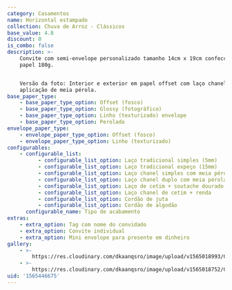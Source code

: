 ```yaml
---
category: Casamentos
name: Horizontal estampado
collection: Chuva de Arroz - Clássicos
base_value: 4.8
discount: 0
is_combo: false
description: >-
    Convite com semi-envelope personalizado tamanho 14cm x 19cm confeccionado em
    papel 180g.


    Versão da foto: Interior e exterior em papel offset com laço chanel duplo com
    aplicação de meia pérola.
base_paper_type:
    - base_paper_type_option: Offset (fosco)
    - base_paper_type_option: Glossy (fotográfico)
    - base_paper_type_option: Linho (texturizado) envelope
    - base_paper_type_option: Perolado
envelope_paper_type:
    - envelope_paper_type_option: Offset (fosco)
    - envelope_paper_type_option: Linho (texturizado)
configurables:
    - configurable_list:
          - configurable_list_option: Laço tradicional simples (5mm)
          - configurable_list_option: Laço tradicional expeço (15mm)
          - configurable_list_option: Laço chanel simples com meia pérola
          - configurable_list_option: Laço chanel duplo com meia pérola
          - configurable_list_option: Laço de cetim + soutache dourado ou prateado
          - configurable_list_option: Laço chanel de cetim + renda
          - configurable_list_option: Cordão de juta
          - configurable_list_option: Cordão de algodão
      configurable_name: Tipo de acabamento
extras:
    - extra_option: Tag com nome do convidado
    - extra_option: Convite individual
    - extra_option: Mini envelope para presente em dinheiro
gallery:
    - >-
        https://res.cloudinary.com/dkaanqsro/image/upload/v1565018993/Casamentos/Modelo-Circular-2_ct8vd1.jpg
    - >-
        https://res.cloudinary.com/dkaanqsro/image/upload/v1565018752/Casamentos/Modelo-Circular-1_avwzau.jpg
uid: '1565446675'
---
```

